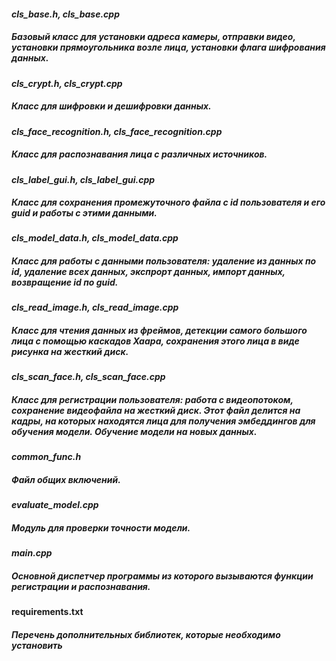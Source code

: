 #### _cls_base.h, cls_base.cpp_
##### Базовый класс для установки адреса камеры, отправки видео, установки прямоугольника возле лица, установки флага шифрования данных.

#### _cls_crypt.h, cls_crypt.cpp_
##### Класс для шифровки и дешифровки данных.

#### _cls_face_recognition.h, cls_face_recognition.cpp_
##### Класс для распознавания лица с различных источников.

#### _cls_label_gui.h, cls_label_gui.cpp_
##### Класс для сохранения промежуточного файла с id пользователя и его guid и работы с этими данными. 

#### _cls_model_data.h, cls_model_data.cpp_
##### Класс для работы с данными пользователя: удаление из данных по id, удаление всех данных, экспрорт данных, импорт данных, возвращение id по guid.

#### _cls_read_image.h, cls_read_image.cpp_
##### Класс для чтения данных из фреймов, детекции самого большого лица с помощью каскадов Хаара, сохранения этого лица в виде рисунка на жесткий диск.

#### _cls_scan_face.h, cls_scan_face.cpp_
##### Класс для регистрации пользователя: работа с видеопотоком, сохранение видеофайла на жесткий диск. Этот файл делится на кадры, на которых находятся лица для получения эмбеддингов для обучения модели. Обучение модели на новых данных. 

#### _common_func.h_
##### Файл общих включений.

#### _evaluate_model.cpp_
##### Модуль для проверки точности модели.

#### _main.cpp_
##### Основной диспетчер программы из которого вызываются функции регистрации и распознавания. 

#### requirements.txt
##### Перечень дополнительных библиотек, которые необходимо установить

